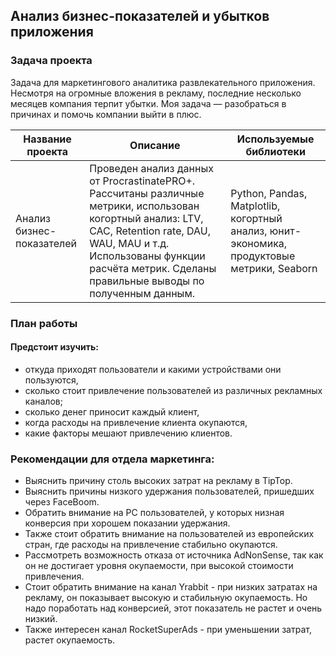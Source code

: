 ## Анализ бизнес-показателей и убытков приложения

### Задача проекта

Задача для маркетингового аналитика развлекательного приложения. Несмотря на огромные вложения в рекламу, последние несколько месяцев компания терпит убытки. Моя задача — разобраться в причинах и помочь компании выйти в плюс.

| Название проекта  | Описание | Используемые библиотеки |
| ------------- | ------------- | ------------- |
| Анализ бизнес-показателей  | Проведен анализ данных от ProcrastinatePRO+. Рассчитаны различные метрики, использован когортный анализ: LTV, CAC, Retention rate, DAU, WAU, MAU и т.д. Использованы функции расчёта метрик. Сделаны правильные выводы по полученным данным.  | Python, Pandas, Matplotlib, когортный анализ, юнит-экономика, продуктовые метрики, Seaborn |

### План работы

#### Предстоит изучить:
- откуда приходят пользователи и какими устройствами они пользуются,
- сколько стоит привлечение пользователей из различных рекламных каналов;
- сколько денег приносит каждый клиент,
- когда расходы на привлечение клиента окупаются,
- какие факторы мешают привлечению клиентов.

### Рекомендации для отдела маркетинга:

- Выяснить причину столь высоких затрат на рекламу в TipTop.
- Выяснить причины низкого удержания пользователей, пришедших через FaceBoom.
- Обратить внимание на PC пользователей, у которых низная конверсия при хорошем показании удержания.
- Также стоит обратить внимание на пользователей из европейских стран, где расходы на привлечение стабильно окупаются.
- Рассмотреть возможность отказа от источника AdNonSense, так как он не достигает уровня окупаемости, при высокой стоимости привлечения.
- Стоит обратить внимание на канал Yrabbit - при низких затратах на рекламу, он показывает высокую и стабильную окупаемость. Но надо поработать над конверсией, этот показатель не растет и очень низкий.
- Также интересен канал RocketSuperAds - при уменьшении затрат, растет окупаемость.
